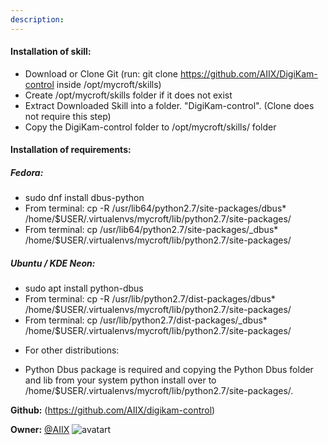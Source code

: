 ```yaml
---
description: 
---
```

#### Installation of skill:
* Download or Clone Git (run: git clone https://github.com/AIIX/DigiKam-control inside /opt/mycroft/skills)
* Create /opt/mycroft/skills folder if it does not exist
* Extract Downloaded Skill into a folder. "DigiKam-control". (Clone does not require this step)
* Copy the DigiKam-control folder to /opt/mycroft/skills/ folder

#### Installation of requirements:
##### Fedora:
- sudo dnf install dbus-python
- From terminal: cp -R /usr/lib64/python2.7/site-packages/dbus* /home/$USER/.virtualenvs/mycroft/lib/python2.7/site-packages/
- From terminal: cp /usr/lib64/python2.7/site-packages/_dbus* /home/$USER/.virtualenvs/mycroft/lib/python2.7/site-packages/

##### Ubuntu / KDE Neon:
- sudo apt install python-dbus
- From terminal: cp -R /usr/lib/python2.7/dist-packages/dbus* /home/$USER/.virtualenvs/mycroft/lib/python2.7/site-packages/
- From terminal: cp /usr/lib/python2.7/dist-packages/_dbus* /home/$USER/.virtualenvs/mycroft/lib/python2.7/site-packages/

* For other distributions:
- Python Dbus package is required and copying the Python Dbus folder and lib from your system python install over to /home/$USER/.virtualenvs/mycroft/lib/python2.7/site-packages/.

**Github:** (https://github.com/AIIX/digikam-control)

**Owner:** [@AIIX](https://github.com/AIIX) ![avatart](https://avatars3.githubusercontent.com/u/19663666?v=4)

